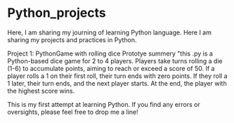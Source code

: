 # Python_projects

Here, I am sharing my journing of learning Python language. Here I am sharing my projects and practices in Python.

Project 1: PythonGame with rolling dice
Prototye summery
"this .py is a Python-based dice game for 2 to 4 players. Players take turns rolling a die (1-6) to accumulate points, aiming to reach or exceed a score of 50. If a player rolls a 1 on their first roll, their turn ends with zero points. If they roll a 1 later, their turn ends, and the next player starts. At the end, the player with the highest score wins.

This is my first attempt at learning Python. If you find any errors or oversights, please feel free to drop me a line!

